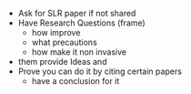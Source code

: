 - Ask for SLR paper if not shared
- Have Research Questions (frame)
	- how improve
	- what precautions
	- how make it non invasive
- them provide Ideas and
- Prove you can do it by citing certain papers
	- have a conclusion for it

